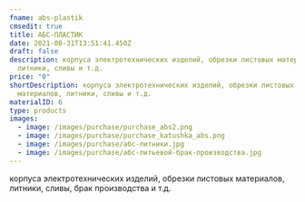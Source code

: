 ```yaml
---
fname: abs-plastik
cmsedit: true
title: АБС-ПЛАСТИК
date: 2021-08-31T13:51:41.450Z
draft: false
description: корпуса электротехнических изделий, обрезки листовых материалов,
  литники, сливы и т.д.
price: "0"
shortDescription: корпуса электротехнических изделий, обрезки листовых
  материалов, литники, сливы и т.д.
materialID: 6
type: products
images:
  - image: /images/purchase/purchase_abs2.png
  - image: /images/purchase/purchase_katushka_abs.png
  - image: /images/purchase/абс-литники.jpg
  - image: /images/purchase/абс-литьевой-брак-производства.jpg
---
```

корпуса электротехнических изделий, обрезки листовых материалов, литники, сливы, брак производства и т.д.